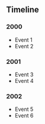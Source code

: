 ## Timeline

### 2000
- Event 1
- Event 2

### 2001
- Event 3
- Event 4

### 2002
- Event 5
- Event 6
